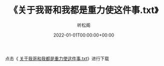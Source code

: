 ﻿---
title:  《关于我哥和我都是重力使这件事.txt》
date:   2022-01-01T00:00:00+00:00
author: 听松阁
layout: post
permalink: /关于我哥和我都是重力使这件事/
categories: 小说
tags: [小说]
---

点击《 [关于我哥和我都是重力使这件事.txt](http://img.660000.xyz/bookstukust/book/bntxt/10/关于我哥和我都是重力使这件事.txt)》进行下载